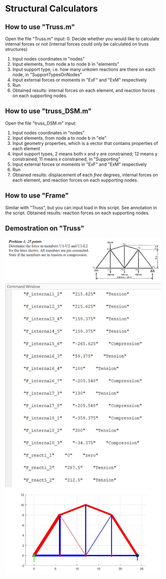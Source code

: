# Structural Calculators

## How to use "Truss.m"
Open the file "Truss.m" input:
0. Decide whether you would like to calculate internal forces or not (internal forces could only be calculated on truss structures)
1. Input nodes coordinates in "nodes"
2. Input elements, from node a to node b in "elements"
3. Input support type, i.e. how many unkown reactions are there on each node, in "SupportTypesOnNodes"
4. Input external forces or moments in "ExF" and "ExM" respectively
5. Run
6. Obtained results: internal forces on each element, and reaction forces on each supporting nodes.

## How to use "truss_DSM.m"
Open the file "truss_DSM.m" input:
1. Input nodes coordinates in "nodes"
2. Input elements, from node a to node b in "ele"
3. Input geometry properties, which is a vector that contains properties of each element
4. Input support types, 2 means both x and y are constrained; 12 means y constrained, 11 means x constrained, in "Supporting"
5. Input external forces or moments in "ExF" and "ExM" respectively
6. Run
7. Obtained results: displacement of each *free* degrees, internal forces on each element, and reaction forces on each supporting nodes.

## How to use "Frame"
Similar with "Truss", but you can input load in this script. See annotation in the script.
Obtained results: reaction forces on each supporting nodes.

## Demostration on "Truss"
![image](demo_problem.png)
![image](demo_problem_result.jpg)
![image](demo_problem_result_figure.jpg)
